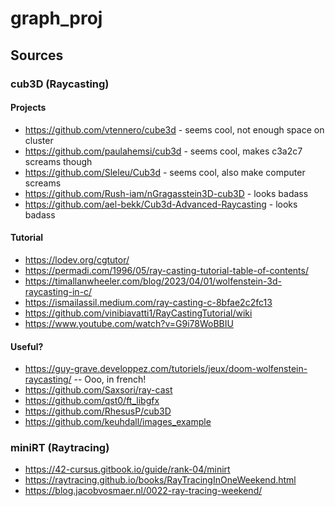 # graph_proj

## Sources
### cub3D (Raycasting)
#### Projects
- https://github.com/vtennero/cube3d - seems cool, not enough space on cluster
- https://github.com/paulahemsi/cub3d - seems cool, makes c3a2c7 screams though
- https://github.com/Sleleu/Cub3d - seems cool, also make computer screams
- https://github.com/Rush-iam/nGragasstein3D-cub3D - looks badass
- https://github.com/ael-bekk/Cub3d-Advanced-Raycasting - looks badass


#### Tutorial
- https://lodev.org/cgtutor/
- https://permadi.com/1996/05/ray-casting-tutorial-table-of-contents/
- https://timallanwheeler.com/blog/2023/04/01/wolfenstein-3d-raycasting-in-c/
- https://ismailassil.medium.com/ray-casting-c-8bfae2c2fc13
- https://github.com/vinibiavatti1/RayCastingTutorial/wiki
- https://www.youtube.com/watch?v=G9i78WoBBIU

#### Useful?
- https://guy-grave.developpez.com/tutoriels/jeux/doom-wolfenstein-raycasting/ -- Ooo, in french!
- https://github.com/Saxsori/ray-cast
- https://github.com/qst0/ft_libgfx
- https://github.com/RhesusP/cub3D
- https://github.com/keuhdall/images_example

### miniRT (Raytracing)
- https://42-cursus.gitbook.io/guide/rank-04/minirt
- https://raytracing.github.io/books/RayTracingInOneWeekend.html
- https://blog.jacobvosmaer.nl/0022-ray-tracing-weekend/